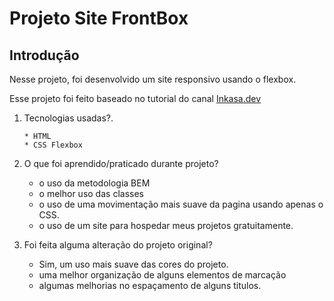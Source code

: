 # Projeto Site FrontBox


## Introdução

  Nesse projeto, foi desenvolvido um site responsivo usando o flexbox.

  Esse projeto foi feito baseado no tutorial do canal [Inkasa.dev](https://www.youtube.com/channel/UCPGJqGxkYfmxO77LCh2Vimw)

1. Tecnologias usadas?.
  
       * HTML
       * CSS Flexbox 

2. O que foi aprendido/praticado durante projeto?

    * o uso da metodologia BEM
    * o melhor uso das classes
    * o uso de uma movimentação mais suave da pagina usando apenas o CSS.
    * o uso de um site para hospedar meus projetos gratuitamente.   

3. Foi feita alguma alteração do projeto original?

    * Sim, um uso mais suave das cores do projeto.
    * uma melhor organização de alguns elementos de marcação
    * algumas melhorias no espaçamento de alguns titulos.


